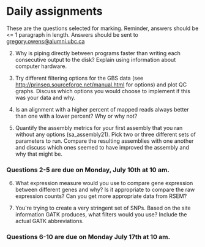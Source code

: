 # Daily assignments
These are the questions selected for marking. Reminder, answers should be <= 1 paragraph in length. 
Answers should be sent to gregory.owens@alumni.ubc.ca

2. Why is piping directly between programs faster than writing each consecutive output to the disk? Explain using information about computer hardware.

3. Try different filtering options for the GBS data  (see http://prinseq.sourceforge.net/manual.html for options) and plot QC graphs. Discuss which options you would choose to implement if this was your data and why.

4. Is an alignment with a higher percent of mapped reads always better than one with a lower percent? Why or why not?

5. Quantify the assembly metrics for your first assembly that you ran without any options (sa_assembly21). Pick two or three different sets of parameters to run. Compare the resulting assemblies with one another and discuss which ones seemed to have improved the assembly and why that might be. 

### Questions 2-5 are due on Monday, July 10th at 10 am. 

6. What expression measure would you use to compare gene expression between different genes and why? Is it appropriate to compare the raw expression counts? Can you get more appropriate data from RSEM?

7. You're trying to create a very stringent set of SNPs. Based on the site information GATK produces, what filters would you use? Include the actual GATK abbreviations.

### Questions 6-10 are due on Monday July 17th at 10 am. 


